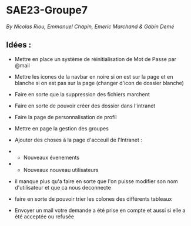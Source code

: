 # SAE23-Groupe7
*By Nicolas Riou, Emmanuel Chapin, Emeric Marchand & Gabin Demé*

## Idées :
- Mettre en place un système de réinitialisation de Mot de Passe par @mail
- Mettre les icones de la navbar en noire si on est sur la page et en blanche si on est pas sur la page (changer d'icon de dossier blanche)
- Faire en sorte que la suppression des fichiers marchent 
- Faire en sorte de pouvoir créer des dossier dans l'intranet
- Faire la page de personnalisation de profil
- Mettre en page la gestion des groupes
- Ajouter des choses à la page d'acceuil de l'Intranet : 
- - Nouveaux évenements
- - Nouveaux nouveau utilisateurs

- il manque plus qu'a faire en sorte que l'on puisse modifier son nom d'utilisateur et que ca nous deconnecte

- faire en sorte de pouvoir trier les colones des différents tableaux



- Envoyer un mail votre demande a été prise en compte et aussi si elle a été acceptée ou refusée
